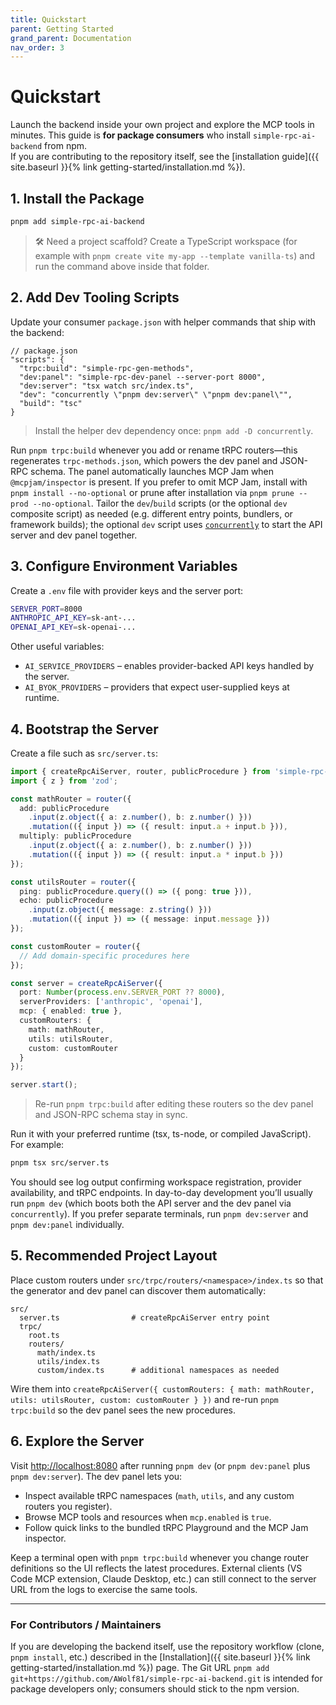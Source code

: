 ```yaml
---
title: Quickstart
parent: Getting Started
grand_parent: Documentation
nav_order: 3
---
```


# Quickstart

Launch the backend inside your own project and explore the MCP tools in minutes. This guide is **for package consumers** who install `simple-rpc-ai-backend` from npm.  
If you are contributing to the repository itself, see the [installation guide]({{ site.baseurl }}{% link getting-started/installation.md %}).

## 1. Install the Package

```bash
pnpm add simple-rpc-ai-backend
```

> 🛠️ Need a project scaffold? Create a TypeScript workspace (for example with `pnpm create vite my-app --template vanilla-ts`) and run the command above inside that folder.

## 2. Add Dev Tooling Scripts

Update your consumer `package.json` with helper commands that ship with the backend:

```jsonc
// package.json
"scripts": {
  "trpc:build": "simple-rpc-gen-methods",
  "dev:panel": "simple-rpc-dev-panel --server-port 8000",
  "dev:server": "tsx watch src/index.ts",
  "dev": "concurrently \"pnpm dev:server\" \"pnpm dev:panel\"",
  "build": "tsc"
}
```

> Install the helper dev dependency once: `pnpm add -D concurrently`.

Run `pnpm trpc:build` whenever you add or rename tRPC routers—this regenerates `trpc-methods.json`, which powers the dev panel and JSON-RPC schema. The panel automatically launches MCP Jam when `@mcpjam/inspector` is present. If you prefer to omit MCP Jam, install with `pnpm install --no-optional` or prune after installation via `pnpm prune --prod --no-optional`. Tailor the `dev`/`build` scripts (or the optional `dev` composite script) as needed (e.g. different entry points, bundlers, or framework builds); the optional `dev` script uses [`concurrently`](https://www.npmjs.com/package/concurrently) to start the API server and dev panel together.

## 3. Configure Environment Variables

Create a `.env` file with provider keys and the server port:

```bash
SERVER_PORT=8000
ANTHROPIC_API_KEY=sk-ant-...
OPENAI_API_KEY=sk-openai-...
```

Other useful variables:

- `AI_SERVICE_PROVIDERS` – enables provider-backed API keys handled by the server.
- `AI_BYOK_PROVIDERS` – providers that expect user-supplied keys at runtime.

## 4. Bootstrap the Server

Create a file such as `src/server.ts`:

```ts
import { createRpcAiServer, router, publicProcedure } from 'simple-rpc-ai-backend';
import { z } from 'zod';

const mathRouter = router({
  add: publicProcedure
    .input(z.object({ a: z.number(), b: z.number() }))
    .mutation(({ input }) => ({ result: input.a + input.b })),
  multiply: publicProcedure
    .input(z.object({ a: z.number(), b: z.number() }))
    .mutation(({ input }) => ({ result: input.a * input.b }))
});

const utilsRouter = router({
  ping: publicProcedure.query(() => ({ pong: true })),
  echo: publicProcedure
    .input(z.object({ message: z.string() }))
    .mutation(({ input }) => ({ message: input.message }))
});

const customRouter = router({
  // Add domain-specific procedures here
});

const server = createRpcAiServer({
  port: Number(process.env.SERVER_PORT ?? 8000),
  serverProviders: ['anthropic', 'openai'],
  mcp: { enabled: true },
  customRouters: {
    math: mathRouter,
    utils: utilsRouter,
    custom: customRouter
  }
});

server.start();
```

> Re-run `pnpm trpc:build` after editing these routers so the dev panel and JSON-RPC schema stay in sync.

Run it with your preferred runtime (tsx, ts-node, or compiled JavaScript). For example:

```bash
pnpm tsx src/server.ts
```

You should see log output confirming workspace registration, provider availability, and tRPC endpoints.
In day-to-day development you’ll usually run `pnpm dev` (which boots both the API server and the dev panel via `concurrently`). If you prefer separate terminals, run `pnpm dev:server` and `pnpm dev:panel` individually.

## 5. Recommended Project Layout

Place custom routers under `src/trpc/routers/<namespace>/index.ts` so that the generator and dev panel can discover them automatically:

```
src/
  server.ts                # createRpcAiServer entry point
  trpc/
    root.ts
    routers/
      math/index.ts
      utils/index.ts
      custom/index.ts      # additional namespaces as needed
```

Wire them into `createRpcAiServer({ customRouters: { math: mathRouter, utils: utilsRouter, custom: customRouter } })` and re-run `pnpm trpc:build` so the dev panel sees the new procedures.

## 6. Explore the Server

Visit <http://localhost:8080> after running `pnpm dev` (or `pnpm dev:panel` plus `pnpm dev:server`). The dev panel lets you:

- Inspect available tRPC namespaces (`math`, `utils`, and any custom routers you register).
- Browse MCP tools and resources when `mcp.enabled` is `true`.
- Follow quick links to the bundled tRPC Playground and the MCP Jam inspector.

Keep a terminal open with `pnpm trpc:build` whenever you change router definitions so the UI reflects the latest procedures.
External clients (VS Code MCP extension, Claude Desktop, etc.) can still connect to the server URL from the logs to exercise the same tools.

---

### For Contributors / Maintainers

If you are developing the backend itself, use the repository workflow (clone, `pnpm install`, etc.) described in the [Installation]({{ site.baseurl }}{% link getting-started/installation.md %}) page. The Git URL `pnpm add git+https://github.com/AWolf81/simple-rpc-ai-backend.git` is intended for package developers only; consumers should stick to the npm version.
